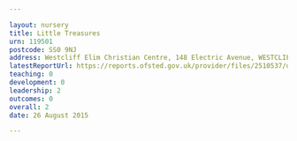 ```yaml
---

layout: nursery
title: Little Treasures
urn: 119501
postcode: SS0 9NJ
address: Westcliff Elim Christian Centre, 148 Electric Avenue, WESTCLIFF-ON-SEA, Essex, SS0 9NJ
latestReportUrl: https://reports.ofsted.gov.uk/provider/files/2510537/urn/119501.pdf
teaching: 0
development: 0
leadership: 2
outcomes: 0
overall: 2
date: 26 August 2015

---
```

